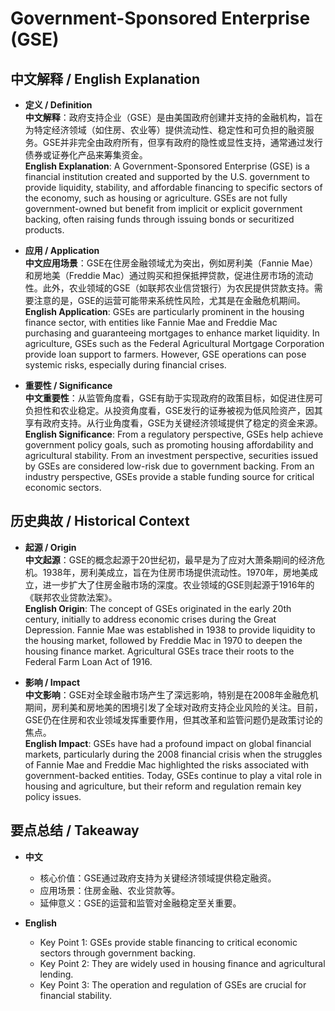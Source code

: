 # Government-Sponsored Enterprise (GSE)

## 中文解释 / English Explanation

* **定义 / Definition**  
  **中文解释**：政府支持企业（GSE）是由美国政府创建并支持的金融机构，旨在为特定经济领域（如住房、农业等）提供流动性、稳定性和可负担的融资服务。GSE并非完全由政府所有，但享有政府的隐性或显性支持，通常通过发行债券或证券化产品来筹集资金。  
  **English Explanation**: A Government-Sponsored Enterprise (GSE) is a financial institution created and supported by the U.S. government to provide liquidity, stability, and affordable financing to specific sectors of the economy, such as housing or agriculture. GSEs are not fully government-owned but benefit from implicit or explicit government backing, often raising funds through issuing bonds or securitized products.

* **应用 / Application**  
  **中文应用场景**：GSE在住房金融领域尤为突出，例如房利美（Fannie Mae）和房地美（Freddie Mac）通过购买和担保抵押贷款，促进住房市场的流动性。此外，农业领域的GSE（如联邦农业信贷银行）为农民提供贷款支持。需要注意的是，GSE的运营可能带来系统性风险，尤其是在金融危机期间。  
  **English Application**: GSEs are particularly prominent in the housing finance sector, with entities like Fannie Mae and Freddie Mac purchasing and guaranteeing mortgages to enhance market liquidity. In agriculture, GSEs such as the Federal Agricultural Mortgage Corporation provide loan support to farmers. However, GSE operations can pose systemic risks, especially during financial crises.

* **重要性 / Significance**  
  **中文重要性**：从监管角度看，GSE有助于实现政府的政策目标，如促进住房可负担性和农业稳定。从投资角度看，GSE发行的证券被视为低风险资产，因其享有政府支持。从行业角度看，GSE为关键经济领域提供了稳定的资金来源。  
  **English Significance**: From a regulatory perspective, GSEs help achieve government policy goals, such as promoting housing affordability and agricultural stability. From an investment perspective, securities issued by GSEs are considered low-risk due to government backing. From an industry perspective, GSEs provide a stable funding source for critical economic sectors.

## 历史典故 / Historical Context

* **起源 / Origin**  
  **中文起源**：GSE的概念起源于20世纪初，最早是为了应对大萧条期间的经济危机。1938年，房利美成立，旨在为住房市场提供流动性。1970年，房地美成立，进一步扩大了住房金融市场的深度。农业领域的GSE则起源于1916年的《联邦农业贷款法案》。  
  **English Origin**: The concept of GSEs originated in the early 20th century, initially to address economic crises during the Great Depression. Fannie Mae was established in 1938 to provide liquidity to the housing market, followed by Freddie Mac in 1970 to deepen the housing finance market. Agricultural GSEs trace their roots to the Federal Farm Loan Act of 1916.

* **影响 / Impact**  
  **中文影响**：GSE对全球金融市场产生了深远影响，特别是在2008年金融危机期间，房利美和房地美的困境引发了全球对政府支持企业风险的关注。目前，GSE仍在住房和农业领域发挥重要作用，但其改革和监管问题仍是政策讨论的焦点。  
  **English Impact**: GSEs have had a profound impact on global financial markets, particularly during the 2008 financial crisis when the struggles of Fannie Mae and Freddie Mac highlighted the risks associated with government-backed entities. Today, GSEs continue to play a vital role in housing and agriculture, but their reform and regulation remain key policy issues.

## 要点总结 / Takeaway

* **中文**  
  - 核心价值：GSE通过政府支持为关键经济领域提供稳定融资。  
  - 应用场景：住房金融、农业贷款等。  
  - 延伸意义：GSE的运营和监管对金融稳定至关重要。

* **English**  
  - Key Point 1: GSEs provide stable financing to critical economic sectors through government backing.  
  - Key Point 2: They are widely used in housing finance and agricultural lending.  
  - Key Point 3: The operation and regulation of GSEs are crucial for financial stability.